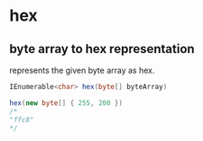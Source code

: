 # hex

## byte array to hex representation

represents the given byte array as hex.

```csharp
IEnumerable<char> hex(byte[] byteArray)
```

```csharp
hex(new byte[] { 255, 200 })
/*
"ffc8"
*/
```
